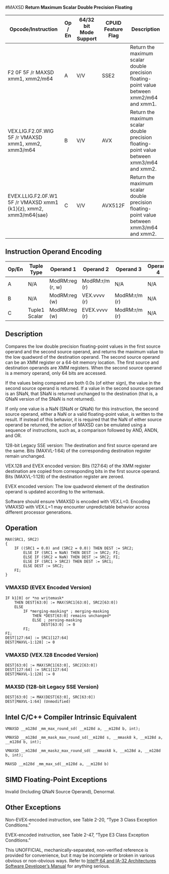 #MAXSD
**Return Maximum Scalar Double Precision Floating**

| Opcode/Instruction                                                | Op / En | 64/32 bit Mode Support | CPUID Feature Flag | Description                                                                                |
| ----------------------------------------------------------------- | ------- | ---------------------- | ------------------ | ------------------------------------------------------------------------------------------ |
| F2 0F 5F /r MAXSD xmm1, xmm2/m64                                  | A       | V/V                    | SSE2               | Return the maximum scalar double precision floating-point value between xmm2/m64 and xmm1. |
| VEX.LIG.F2.0F.WIG 5F /r VMAXSD xmm1, xmm2, xmm3/m64               | B       | V/V                    | AVX                | Return the maximum scalar double precision floating-point value between xmm3/m64 and xmm2. |
| EVEX.LLIG.F2.0F.W1 5F /r VMAXSD xmm1 {k1}{z}, xmm2, xmm3/m64{sae} | C       | V/V                    | AVX512F            | Return the maximum scalar double precision floating-point value between xmm3/m64 and xmm2. |

## Instruction Operand Encoding

| Op/En | Tuple Type    | Operand 1        | Operand 2     | Operand 3     | Operand 4 |
| ----- | ------------- | ---------------- | ------------- | ------------- | --------- |
| A     | N/A           | ModRM:reg (r, w) | ModRM:r/m (r) | N/A           | N/A       |
| B     | N/A           | ModRM:reg (w)    | VEX.vvvv (r)  | ModRM:r/m (r) | N/A       |
| C     | Tuple1 Scalar | ModRM:reg (w)    | EVEX.vvvv (r) | ModRM:r/m (r) | N/A       |

## Description

Compares the low double precision floating-point values in the first source operand and the second source operand, and returns the maximum value to the low quadword of the destination operand. The second source operand can be an XMM register or a 64-bit memory location. The first source and destination operands are XMM registers. When the second source operand is a memory operand, only 64 bits are accessed.

If the values being compared are both 0.0s (of either sign), the value in the second source operand is returned. If a value in the second source operand is an SNaN, that SNaN is returned unchanged to the destination (that is, a QNaN version of the SNaN is not returned).

If only one value is a NaN (SNaN or QNaN) for this instruction, the second source operand, either a NaN or a valid floating-point value, is written to the result. If instead of this behavior, it is required that the NaN of either source operand be returned, the action of MAXSD can be emulated using a sequence of instructions, such as, a comparison followed by AND, ANDN, and OR.

128-bit Legacy SSE version: The destination and first source operand are the same. Bits (MAXVL-1:64) of the corresponding destination register remain unchanged.

VEX.128 and EVEX encoded version: Bits (127:64) of the XMM register destination are copied from corresponding bits in the first source operand. Bits (MAXVL-1:128) of the destination register are zeroed.

EVEX encoded version: The low quadword element of the destination operand is updated according to the writemask.

Software should ensure VMAXSD is encoded with VEX.L=0. Encoding VMAXSD with VEX.L=1 may encounter unpredictable behavior across different processor generations.

## Operation

```
MAX(SRC1, SRC2)
{
    IF ((SRC1 = 0.0) and (SRC2 = 0.0)) THEN DEST := SRC2;
        ELSE IF (SRC1 = NaN) THEN DEST := SRC2; FI;
        ELSE IF (SRC2 = NaN) THEN DEST := SRC2; FI;
        ELSE IF (SRC1 > SRC2) THEN DEST := SRC1;
        ELSE DEST := SRC2;
    FI;
}

```

### VMAXSD (EVEX Encoded Version)

```
IF k1[0] or *no writemask*
    THEN DEST[63:0] := MAX(SRC1[63:0], SRC2[63:0])
    ELSE
        IF *merging-masking* ; merging-masking
            THEN *DEST[63:0] remains unchanged*
            ELSE ; zeroing-masking
                DEST[63:0] := 0
        FI;
FI;
DEST[127:64] := SRC1[127:64]
DEST[MAXVL-1:128] := 0

```

### VMAXSD (VEX.128 Encoded Version)

```
DEST[63:0] := MAX(SRC1[63:0], SRC2[63:0])
DEST[127:64] := SRC1[127:64]
DEST[MAXVL-1:128] := 0

```

### MAXSD (128-bit Legacy SSE Version)

```
DEST[63:0] := MAX(DEST[63:0], SRC[63:0])
DEST[MAXVL-1:64] (Unmodified)

```

## Intel C/C++ Compiler Intrinsic Equivalent

```
VMAXSD __m128d _mm_max_round_sd( __m128d a, __m128d b, int);

```

```
VMAXSD __m128d _mm_mask_max_round_sd(__m128d s, __mmask8 k, __m128d a, __m128d b, int);

```

```
VMAXSD __m128d _mm_maskz_max_round_sd( __mmask8 k, __m128d a, __m128d b, int);

```

```
MAXSD __m128d _mm_max_sd(__m128d a, __m128d b)

```

## SIMD Floating-Point Exceptions

Invalid (Including QNaN Source Operand), Denormal.

## Other Exceptions

Non-EVEX-encoded instruction, see Table 2-20, “Type 3 Class Exception Conditions.”

EVEX-encoded instruction, see Table 2-47, “Type E3 Class Exception Conditions.”

This UNOFFICIAL, mechanically-separated, non-verified reference is provided for convenience, but it may be
incomplete or broken in various obvious or non-obvious
ways. Refer to [Intel® 64 and IA-32 Architectures Software Developer’s Manual](https://software.intel.com/en-us/download/intel-64-and-ia-32-architectures-sdm-combined-volumes-1-2a-2b-2c-2d-3a-3b-3c-3d-and-4) for anything serious.
